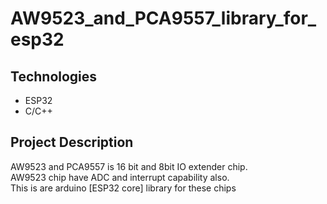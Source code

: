 # AW9523_and_PCA9557_library_for_esp32

## Technologies
* ESP32 
* C/C++

## Project Description
AW9523 and PCA9557 is 16 bit and 8bit IO extender chip. </br> 
AW9523 chip have ADC and interrupt capability also. </br>
This is are arduino [ESP32 core] library for these chips
